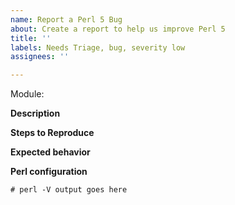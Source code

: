 ```yaml
---
name: Report a Perl 5 Bug
about: Create a report to help us improve Perl 5
title: ''
labels: Needs Triage, bug, severity low
assignees: ''

---
```

<!-- Note: you can also replace the whole content by the file generated by perlbug utility. -->

<!--
If your bug is about a Perl core module rather than a core language
feature, please enter its name after.
-->
Module:

**Description**
<!-- A clear and concise description of what the bug is. -->

**Steps to Reproduce**
<!-- A one-liner or script to reproduce the issue. -->

**Expected behavior**
<!-- A clear and concise description of what you expected to happen. -->

**Perl configuration**
<!-- Please paste `perl -V` output just below. -->
```
# perl -V output goes here
```
